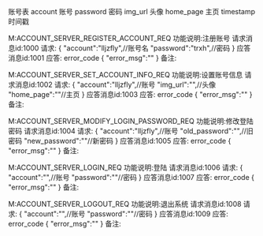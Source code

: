 账号表
account     账号
password    密码
img_url     头像
home_page   主页
timestamp    时间戳


M:ACCOUNT_SERVER_REGISTER_ACCOUNT_REQ
功能说明:注册账号
请求消息id:1000
请求:
    {
        "account":"lljzfly",//账号名
        "password":"trxh",//密码
    }
应答消息id:1001
应答:
    error_code
    {
        "error_msg":""
    }
备注:


M:ACCOUNT_SERVER_SET_ACCOUNT_INFO_REQ
功能说明:设置账号信息
请求消息id:1002
请求:
    {
        "account":"lljzfly",//账号
        "img_url":"",//头像
        "home_page":""//主页
    }
应答消息id:1003
应答:
    error_code
    {
        "error_msg":""
    }
备注:


M:ACCOUNT_SERVER_MODIFY_LOGIN_PASSWORD_REQ
功能说明:修改登陆密码
请求消息id:1004
请求:
    {
        "account":"lljzfly",//账号
        "old_password":"",//旧密码
        "new_password":""//新密码
    }
应答消息id:1005
应答:
    error_code
    {
        "error_msg":""
    }
备注:


M:ACCOUNT_SERVER_LOGIN_REQ
功能说明:登陆
请求消息id:1006
请求:
    {
        "account":"",//账号
        "password":""//密码
    }
应答消息id:1007
应答:
    error_code
    {
        "error_msg":""
    }
备注:


M:ACCOUNT_SERVER_LOGOUT_REQ
功能说明:退出系统
请求消息id:1008
请求:
    {
        "account":"",//账号
        "password":""//密码
    }
应答消息id:1009
应答:
    error_code
    {
        "error_msg":""
    }
备注:
